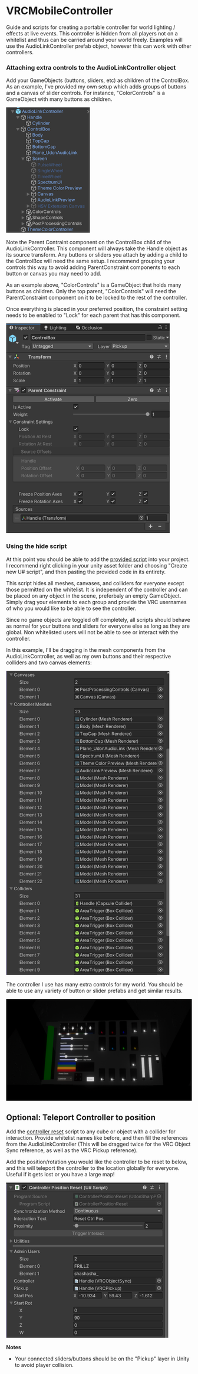 # VRCMobileController
Guide and scripts for creating a portable controller for world lighting / effects at live events. This controller is hidden from all players not on a whitelist and thus can be carried around your world freely. Examples will use the AudioLinkController prefab object, however this can work with other controllers. 

### Attaching extra controls to the AudioLinkController object

Add your GameObjects (buttons, sliders, etc) as children of the ControlBox.
As an example, I've provided my own setup which adds groups of buttons and a canvas of slider controls.
For instance, "ColorControls" is a GameObject with many buttons as children.

![image](ALControllerPic.png)

Note the Parent Contraint component on the ControlBox child of the AudioLinkController. This component will always take the Handle object as its source transform. Any buttons or sliders you attach by adding a child to the ControlBox will need the same setup. I recommend grouping your controls this way to avoid adding ParentConstraint components to each button or canvas you may need to add.

As an example above, "ColorControls" is a GameObject that holds many buttons as children. Only the top parent, "ColorControls" will need the ParentConstraint component on it to be locked to the rest of the controller.

Once everything is placed in your preferred position, the constraint setting needs to be enabled to "Lock" for each parent that has this component.

![image](parentConstraint.png)

### Using the hide script
At this point you should be able to add the [provided script](https://github.com/FRILLZ-VR/VRCMobileController/blob/main/LocalHideUIWhitelist.cs) into your project.  I recommend right clicking in your unity asset folder and choosing "Create new U# script", and then pasting the provided code in its entirety.

This script hides all meshes, canvases, and colliders for everyone except those permitted on the whitelist. It is independent of the controller and can be placed on any object in the scene, preferbaly an empty GameObject. Simply drag your elements to each group and provide the VRC usernames of who you would like to be able to see the controller. 

Since no game objects are toggled off completely, all scripts should behave as normal for your buttons and sliders for everyone else as long as they are global. Non whitelisted users will not be able to see or interact with the controller.

In this example, I'll be dragging in the mesh components from the AudioLinkController, as well as my own buttons and their respective colliders and two canvas elements:

![image](LocalUIScriptPic.png)

The controller I use has many extra controls for my world. You should be able to use any variety of button or slider prefabs and get similar results.

![image](controllerFinal.png)

## Optional: Teleport Controller to position
Add the [controller reset](https://github.com/FRILLZ-VR/VRCMobileController/blob/main/ControllerPositionReset.cs) script to any cube or object with a collider for interaction. Provide whitelist names like before, and then fill the references from the AudioLinkController (This will be dragged twice for the VRC Object Sync reference, as well as the VRC Pickup reference). 

Add the position/rotation you would like the controller to be reset to below, and this will teleport the controller to the location globally for everyone. Useful if it gets lost or you have a large map!

![image](teleport.png)

**Notes**
- Your connected sliders/buttons should be on the "Pickup" layer in Unity to avoid player collision.
